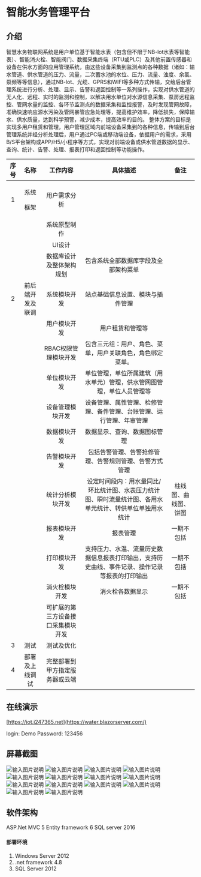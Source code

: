 # 智能水务管理平台

## 介绍
智慧水务物联网系统是用户单位基于智能水表（包含但不限于NB-lot水表等智能表）、智能消火栓、智能阀门、数据采集终端（RTU或PLC）及其他前置传感器和设备在供水方面的应用管理系统，由这些设备采集到监测点的各种数据（诸如：输水管道、供水管道的压力、流量，二次蓄水池的水位、压力、流量、浊度、余氯、泵频等等信息），通过NB-lot、光缆、GPRS和WIFI等多种方式传输，交给后台管理系统进行分析、处理、显示、告警和返回控制等一系列操作，实现对供水管道的无人化、远程、实时的监测和控制，以解决用水单位对水源信息采集、泵房远程监控、管网水量的监控、各环节监测点的数据采集和监控报警，及时发现管网故障，准确快速响应源水污染及管网暴管应急处理等，提高维护效率，降低损失，保障输水、供水质量，达到科学预警，减少成本，提高效率的目的。
整体方案的目标是实现多用户租赁和管理，用户管理区域内前端设备采集到的各种信息，传输到后台管理系统并经分析处理后，用户通过PC端或移动端设备，依据用户的需求，采用B/S平台架构或APP/H5/小程序等方式，实现对前端设备或供水管道数据的显示、查询、统计、告警、处理、报表打印和返回控制等功能操作。

|**序号**|**名称**|**工作内容**|**具体描述**|**备注**|
| :-: | :-: | :-: | :-: | :-: |
|1|<p>系统</p><p>框架</p>|用户需求分析|||
|||系统原型制作|||
|||UI设计|||
|||数据库设计及整体架构规划|包含系统全部数据库字段及全部架构菜单||
|2|前后端开发及联调|系统模块开发|站点基础信息设置、模块与插件管理||
|||用户模块开发|用户租赁和管理等||
|||RBAC权限管理模块开发|包含三元组：用户、角色、菜单，用户关联角色，角色绑定菜单。||
|||单位模块开发|单位管理，单位所属建筑（用水单元）管理，供水管网图管理，单位人员管理等||
|||设备管理模块开发|设备管理、属性管理、检修管理、备件管理、台账管理、运行管理、年审管理||
|||数据模块开发|数据显示、查询、数据图标管理||
|||告警模块开发|包括告警管理、告警抢修管理、告警规则管理、告警方式管理||
|||统计分析模块开发|设定时间段内：用水量同比/环比统计图、水表压力统计图、瞬时流量统计图、各用水单元统计、转供单位单独用水统计|柱线图、曲线图、饼图|
|||报表模块开发|报表管理|一期不包括|
|||打印模块开发|支持压力、水温、流量历史数据信息报表打印输出，支持历史曲线、事件记录、操作记录等报表的打印输出|一期不包括|
|||消火栓模块开发|消火栓各数据显示|一期不包括|
|||可扩展的第三方设备接口采集模块开发|||
|3|测试|测试及优化|||
|4|部署及上线调试|完整部署到甲方指定服务器或云端|||	

## 在线演示
[https://iot.i247365.net](https://water.blazorserver.com/)

login: Demo
Password: 123456

## 屏幕截图
![输入图片说明](doc/1.png)
![输入图片说明](doc/2.png)
![输入图片说明](doc/3.png)
![输入图片说明](doc/4.png)
![输入图片说明](doc/5.png)
![输入图片说明](doc/6.png)
![输入图片说明](doc/7.png)
![输入图片说明](doc/8.png)
![输入图片说明](doc/9.png)
![输入图片说明](doc/10.png)
![输入图片说明](doc/11.png)
![输入图片说明](doc/12.png)
![输入图片说明](doc/13.png)
![输入图片说明](doc/14.png)

## 软件架构
ASP.Net MVC 5
Entity framework 6
SQL server 2016


#### 部署环境

1.  Windows Server 2012
2.  .net framework 4.8
3.  SQL Server 2012




